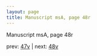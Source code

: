 ```yaml
---
layout: page
title: Manuscript msA, page 48r
---
```


Manuscript msA, page 48r

prev:  [47v](../47v) | next:  [48v](../48v)